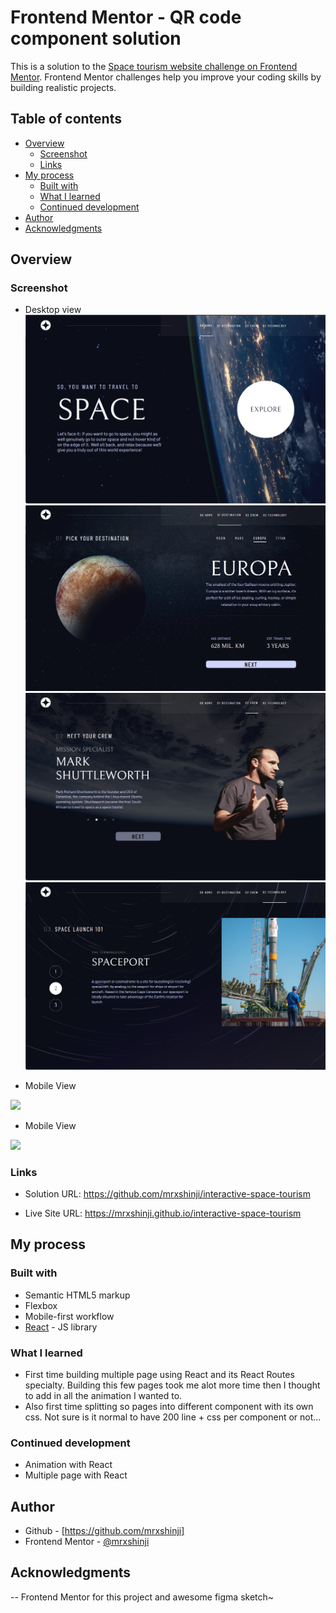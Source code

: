 # Frontend Mentor - QR code component solution

This is a solution to the [Space tourism website challenge on Frontend Mentor](https://www.frontendmentor.io/challenges/space-tourism-multipage-website-gRWj1URZ3). Frontend Mentor challenges help you improve your coding skills by building realistic projects. 


## Table of contents

- [Overview](#overview)
  - [Screenshot](#screenshot)
  - [Links](#links)
- [My process](#my-process)
  - [Built with](#built-with)
  - [What I learned](#what-i-learned)
  - [Continued development](#continued-development)
- [Author](#author)
- [Acknowledgments](#acknowledgments)


## Overview

### Screenshot
- Desktop view
![](./public/assets/for_readme/desktop.png)
![](./public/assets/for_readme/desktop2.png)
![](./public/assets/for_readme/desktop3.png)
![](./public/assets/for_readme/desktop4.png)

- Mobile View

![](./src/assets/images/for_readme/tablet.png)

- Mobile View

![](./src/assets/images/for_readme/mobile.png)


### Links

- Solution URL: https://github.com/mrxshinji/interactive-space-tourism

- Live Site URL: https://mrxshinji.github.io/interactive-space-tourism



## My process

### Built with

- Semantic HTML5 markup
- Flexbox
- Mobile-first workflow
- [React](https://reactjs.org/) - JS library

### What I learned

- First time building multiple page using React and its React Routes specialty. Building this few pages took me alot more time then I thought to add in all the animation I wanted to.
- Also first time splitting so pages into different component with its own css. Not sure is it normal to have 200 line + css per component or not...

### Continued development

- Animation with React 
- Multiple page with React

## Author

- Github - [https://github.com/mrxshinji]
- Frontend Mentor - [@mrxshinji](https://www.frontendmentor.io/profile/mrxshinji)

## Acknowledgments

-- Frontend Mentor for this project and awesome figma sketch~